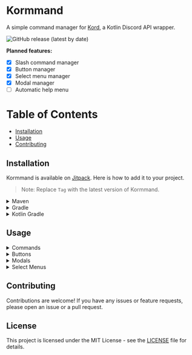 # Kormmand
A simple command manager for [Kord](https://github.com/kordlib/kord), a Kotlin Discord API wrapper.
    
![GitHub release (latest by date)](https://img.shields.io/github/v/release/Azuyamat/Kormmand?style=for-the-badge)

**Planned features:**
- [x] Slash command manager
- [X] Button manager
- [X] Select menu manager
- [X] Modal manager
- [ ] Automatic help menu

# Table of Contents
- [Installation](#installation)
- [Usage](#usage)
- [Contributing](#contributing)

## Installation
Kormmand is available on [Jitpack](https://jitpack.io). Here is how to add it to your project.

> Note: Replace `Tag` with the latest version of Kormmand.

<details>
  <summary>Maven</summary>

#### Repository 
```xml
<repository>
    <id>jitpack.io</id>
    <url>https://jitpack.io</url>
</repository>
```

#### Dependency
```xml
<dependency>
    <groupId>com.github.Azuyamat</groupId>
    <artifactId>Kormmand</artifactId>
    <version>Tag</version>
</dependency>
```
</details>

<details>
  <summary>Gradle</summary>

#### Repository
```groovy
repositories {
    mavenCentral()
    maven { url 'https://jitpack.io' }
}
```

#### Dependency
```groovy
dependencies {
        implementation 'com.github.Azuyamat:Kormmand:Tag'
}
```
</details>

<details>
  <summary>Kotlin Gradle</summary>

#### Repository
```groovy
repositories {
    mavenCentral()
    maven("https://jitpack.io")
}
```

#### Dependency
```groovy
dependencies {
    implementation("com.github.Azuyamat:Kormmand:Tag")
}
```
</details>

## Usage

<details>
  <summary>Commands</summary>

### Creating a command

To create a command, start by initializing a class that extends the `Command` interface.
```kotlin
class HelpCommand : Command {
    override val name: String = "help"
    override val description: String = "Show the help menu."

    override suspend fun execute(event: GuildChatInputCommandInteractionCreateEvent) {
        event.interaction.respondPublic {
            content = "This is a test" }
    }
}
```

### Registering command

For a command to function, it must be registered by the bot at runtime. To do this, you must create a `CommandManager` and register the command.

<details>
  <summary>Multiple command</summary>

#### Global commands
```kotlin
val commandManager = CommandManager()

commandManager.registerCommands(
    listOf(
        HelpCommand()
    )
)
```
#### Guild commands
```kotlin
val commandManager = CommandManager()

commandManager.registerCommands(
    listOf(
        HelpCommand()
    ), "GUILDID"
)
```
</details>

<details>
  <summary>Single command</summary>

#### Global command
```kotlin
import jdk.internal.joptsimple.HelpFormatter

val commandManager = CommandManager()

commandManager.registerCommand(HelpCommand())
```
#### Guild command
```kotlin
import jdk.internal.joptsimple.HelpFormatter

val commandManager = CommandManager()

commandManager.registerCommand(HelpCommand(), "GUILDID")
```
</details>

### Permission requirements

To add permission requirements to a command, you must add the `permission` property to the command.

```kotlin
class HelpCommand : Command {
    override val name: String = "help"
    override val description: String = "Show the help menu."
    override val permission: Permission
        get() = Permission.Administrator

    override suspend fun execute(event: GuildChatInputCommandInteractionCreateEvent) {
        event.interaction.respondPublic {
            content = "You are an admin!" }
    }
}
```

### Adding subcommands

To add subcommands to a command, you must add the `builder` property to the command.

```kotlin
class HelpCommand : Command {
    override val name: String = "help"
    override val description: String = "Show the help menu."
    override val builder: GlobalChatInputCreateBuilder.() -> Unit
        get() = {
            subCommand("info", "Get info about a user."){
                user("user", "The user to get info about.")
            }
        }

    override suspend fun execute(event: GuildChatInputCommandInteractionCreateEvent) {
        val interaction = event.interaction
        val c = interaction.command
        val subCommandName = when (c) {
            is RootCommand -> null
            is GroupCommand -> c.name
            is SubCommand -> c.name
        }

        if (subCommandName == "info") {
            interaction.respondPublic {
                content = "This is a test" 
            }
        }
    }
}
```

</details>

<details>
  <summary>Buttons</summary>

### Creating a button

To create a button, start by initializing a class that extends the `Button` interface.
```kotlin
class HelpButton : Button {
    override val id: String = "help"
    override val name: String = "help" // Not required for buttons
    override val description: String = "Show the help menu." // Not required for buttons

    override suspend fun execute(event: ButtonInteractionCreateEvent) {
        event.interaction.respondPublic {
            content = "This is a test" }
    }
}
```

### Registering a button

For a button to function, it must be registered by the bot at runtime. To do this, you must create a `ButtonManager` 
and register the button.

<details>
  <summary>Multiple buttons</summary>

```kotlin
val buttonManager = ButtonManager()

buttonManager.registerButtons(
    listOf(
        TicketButton()
    )
)
```
</details>

<details>
  <summary>Single button</summary>

```kotlin
val buttonManager = ButtonManager()

buttonManager.registerButton(TicketButton())
```
</details>

### Permission requirements

To add permission requirements to a button, you must add the `permission` property to the button.

```kotlin
class HelpButton : Button {
    override val name: String = "help" // Not required for buttons
    override val description: String = "Show the help menu." // Not required for buttons
    override val permission: Permission
        get() = Permission.Administrator

    override suspend fun execute(event: ButtonInteractionCreateEvent) {
        event.interaction.respondPublic {
            content = "You are an admin!" }
    }
}
```
</details>

<details>
  <summary>Modals</summary>

### Creating a modal

To create a modal, start by initializing a class that extends the `Modal` interface.
```kotlin
class HelpModal : Modal {
    override val id: String = "modal"
    override val name: String = "modal" // Not required for modals
    override val description: String = "Show the help menu." // Not required for modals

    override suspend fun execute(event: ModalSubmitInteractionCreateEvent) {
        event.interaction.respondPublic {
            content = "This is a test" }
    }
}
```

### Registering a modal

For a modal to function, it must be registered by the bot at runtime. To do this, you must create a `ModalManager`
and register the modal.

<details>
  <summary>Multiple modals</summary>

```kotlin
val modalManager = ModalManager()

modalManager.registerModals(
    listOf(
        HelpModal()
    )
)
```
</details>

<details>
  <summary>Single modal</summary>

```kotlin
val modalManager = ModalManager()

modalManager.registerModal(HelpModal())
```
</details>

### Permission requirements

To add permission requirements to a command, you must add the `permission` property to the modal.

```kotlin
class HelpModal : Modal {
    override val name: String = "help" // Not required for modals
    override val description: String = "Show the help menu." // Not required for modals
    override val permission: Permission
        get() = Permission.Administrator

    override suspend fun execute(event: ModalSubmitInteractionCreateEvent) {
        event.interaction.respondPublic {
            content = "You are an admin!" }
    }
}
```
</details>

<details>
  <summary>Select Menus</summary>

### Creating a menu

To create a select menu, start by initializing a class that extends the `SelectMenu` interface.
```kotlin
class HelpMenu : SelectMenu {
    override val id: String = "jeff"
    override val name: String = "jeff" // Not required for select menus
    override val description: String = "Show the help menu." // Not required for select menus

    override suspend fun execute(event: SelectMenuInteractionCreateEvent) {
        event.interaction.respondPublic {
            content = "This is a test" }
    }
}
```

### Registering a menu

For a select menu to function, it must be registered by the bot at runtime. To do this, you must create a 
`SelectMenuManager`
and register the select menu.

<details>
  <summary>Multiple select menus</summary>

```kotlin
val selectMenuManager = SelectMenuManager()

selectMenuManager.registerSelectMenus(
    listOf(
        HelpMenu()
    )
)
```
</details>

<details>
  <summary>Single modal</summary>

```kotlin
val selectMenuManager = SelectMenuManager()

selectMenuManager.registerSelectMenu(HelpMenu())
```
</details>

### Permission requirements

To add permission requirements to a command, you must add the `permission` property to the select menu.

```kotlin
class HelpMenu : SelectMenu {
    override val name: String = "help" // Not required for select menu
    override val description: String = "Show the help menu." // Not required for select menu
    override val permission: Permission
        get() = Permission.Administrator

    override suspend fun execute(event: SelectMenuInteractionCreateEvent) {
        event.interaction.respondPublic {
            content = "You are an admin!" }
    }
}
```
</details>


## Contributing

Contributions are welcome! If you have any issues or feature requests, please open an issue or a pull request.

## License

This project is licensed under the MIT License - see the [LICENSE](LICENSE) file for details.